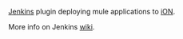 [Jenkins](http://jenkins-ci.org/) plugin deploying mule applications to [iON](http://muleion.com).

More info on Jenkins [wiki](https://wiki.jenkins-ci.org/display/JENKINS/iON+Deployer+Plugin).
